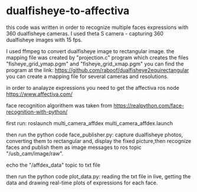 # dualfisheye-to-affectiva
this code was written in order to recognize multiple faces expressions with 360 dualfisheye cameras.
I used theta S camera - capturing 360 dualfisheye images with 15 fps.

I used ffmpeg to convert dualfisheye image to rectangular image.
the mapping file was created by "projection.c" program which creates the files
"fisheye_grid_ymap.pgm" and "fisheye_grid_xmap.pgm"
you can find the program at the link:
https://github.com/raboof/dualfisheye2equirectangular
you can create a mapping file for several cameras and resolutions.

in order to analayze expressions you need to get the affectiva ros node
https://www.affectiva.com/

face recognition algorithem was taken from https://realpython.com/face-recognition-with-python/

first run: 
roslaunch multi_camera_affdex multi_camera_affdex.launch

then run the python code face_publisher.py:
capture dualfisheye photos, converting them to rectangular and, display the fixed picture,then recognize faces and publish them as image messages to ros topic "/usb_cam/image/raw".

echo the "/affdex_data" topic to txt file

then run the python code plot_data.py:
reading the txt file in live, getting the data and drawing real-time plots of expressions for each face.










